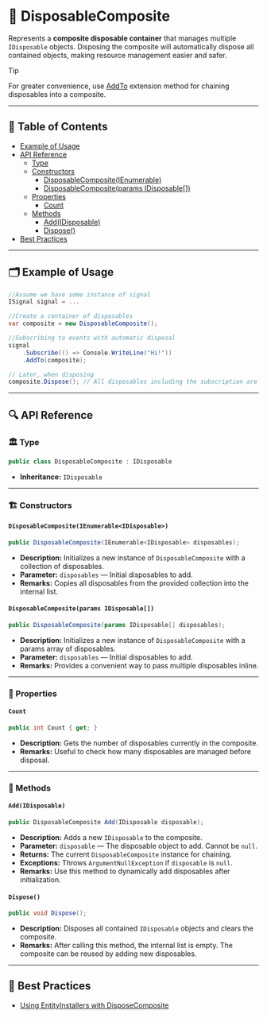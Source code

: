 # 🧩 DisposableComposite

Represents a **composite disposable container** that manages multiple `IDisposable` objects.
Disposing the composite will automatically dispose all contained objects, making resource management easier and safer.

> [!TIP]
> For greater convenience, use [AddTo](Extensions.md/#addtoidisposable-disposablecomposite) extension method for
> chaining disposables into a composite.

---

## 📑 Table of Contents

- [Example of Usage](#-example-of-usage)
- [API Reference](#-api-reference)
  - [Type](#-type)
  - [Constructors](#-constructors)
    - [DisposableComposite(IEnumerable<IDisposable>)](#disposablecompositeienumerableidisposable)
    - [DisposableComposite(params IDisposable[])](#disposablecompositeparams-idisposable)
  - [Properties](#-properties)
    - [Count](#count)
  - [Methods](#-methods)
    - [Add(IDisposable)](#addidisposable)
    - [Dispose()](#dispose)
- [Best Practices](#-best-practices)


---

## 🗂 Example of Usage

```csharp
//Assume we have some instance of signal
ISignal signal = ...

//Create a container of disposables 
var composite = new DisposableComposite();

//Subscribing to events with automatic disposal
signal
    .Subscribe(() => Console.WriteLine("Hi!"))
    .AddTo(composite);

// Later, when disposing
composite.Dispose(); // All disposables including the subscription are disposed
```

---

## 🔍 API Reference

### 🏛️ Type <div id="-type"></div>

```csharp
public class DisposableComposite : IDisposable
```

- **Inheritance:** `IDisposable`

---

<div id="-constructors"></div>

### 🏗️ Constructors

#### `DisposableComposite(IEnumerable<IDisposable>)`

```csharp
public DisposableComposite(IEnumerable<IDisposable> disposables);
```

- **Description:** Initializes a new instance of `DisposableComposite` with a collection of disposables.
- **Parameter:** `disposables` — Initial disposables to add.
- **Remarks:** Copies all disposables from the provided collection into the internal list.

#### `DisposableComposite(params IDisposable[])`

```csharp
public DisposableComposite(params IDisposable[] disposables);
```

- **Description:** Initializes a new instance of `DisposableComposite` with a params array of disposables.
- **Parameter:** `disposables` — Initial disposables to add.
- **Remarks:** Provides a convenient way to pass multiple disposables inline.

---

### 🔑 Properties

#### `Count`

```csharp
public int Count { get; }
```

- **Description:** Gets the number of disposables currently in the composite.
- **Remarks:** Useful to check how many disposables are managed before disposal.

---

### 🏹 Methods

#### `Add(IDisposable)`

```csharp
public DisposableComposite Add(IDisposable disposable);
```

- **Description:** Adds a new `IDisposable` to the composite.
- **Parameter:** `disposable` — The disposable object to add. Cannot be `null`.
- **Returns:** The current `DisposableComposite` instance for chaining.
- **Exceptions:** Throws `ArgumentNullException` if `disposable` is `null`.
- **Remarks:** Use this method to dynamically add disposables after initialization.

#### `Dispose()`

```csharp
public void Dispose();
```

- **Description:** Disposes all contained `IDisposable` objects and clears the composite.
- **Remarks:** After calling this method, the internal list is empty. The composite can be reused by adding new
  disposables.

---

## 📌 Best Practices

- [Using EntityInstallers with DisposeComposite](../../BestPractices/UsingSubscriptionsWithDisposeComposite.md)
